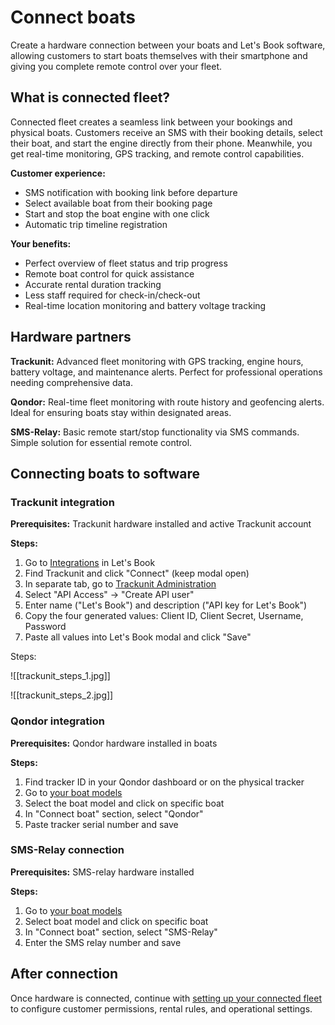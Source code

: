 # Connect boats

Create a hardware connection between your boats and Let's Book software, allowing customers to start boats themselves with their smartphone and giving you complete remote control over your fleet.

## What is connected fleet?

Connected fleet creates a seamless link between your bookings and physical boats. Customers receive an SMS with their booking details, select their boat, and start the engine directly from their phone. Meanwhile, you get real-time monitoring, GPS tracking, and remote control capabilities.

**Customer experience:**

- SMS notification with booking link before departure
- Select available boat from their booking page
- Start and stop the boat engine with one click
- Automatic trip timeline registration

**Your benefits:**

- Perfect overview of fleet status and trip progress
- Remote boat control for quick assistance
- Accurate rental duration tracking
- Less staff required for check-in/check-out
- Real-time location monitoring and battery voltage tracking

## Hardware partners

**Trackunit:** Advanced fleet monitoring with GPS tracking, engine hours, battery voltage, and maintenance alerts. Perfect for professional operations needing comprehensive data.

**Qondor:** Real-time fleet monitoring with route history and geofencing alerts. Ideal for ensuring boats stay within designated areas.

**SMS-Relay:** Basic remote start/stop functionality via SMS commands. Simple solution for essential remote control.

## Connecting boats to software

### Trackunit integration

**Prerequisites:** Trackunit hardware installed and active Trackunit account

**Steps:**

1. Go to [Integrations](https://dashboard.letsbook.app/integrations) in Let's Book
2. Find Trackunit and click "Connect" (keep modal open)
3. In separate tab, go to [Trackunit Administration](https://new.manager.trackunit.com/administration)
4. Select "API Access" → "Create API user"
5. Enter name ("Let's Book") and description ("API key for Let's Book")
6. Copy the four generated values: Client ID, Client Secret, Username, Password
7. Paste all values into Let's Book modal and click "Save"

Steps:

![[trackunit_steps_1.jpg]]

![[trackunit_steps_2.jpg]]

### Qondor integration

**Prerequisites:** Qondor hardware installed in boats

**Steps:**

1. Find tracker ID in your Qondor dashboard or on the physical tracker
2. Go to [your boat models](https://dashboard.letsbook.app/models)
3. Select the boat model and click on specific boat
4. In "Connect boat" section, select "Qondor"
5. Paste tracker serial number and save

### SMS-Relay connection

**Prerequisites:** SMS-relay hardware installed

**Steps:**

1. Go to [your boat models](https://dashboard.letsbook.app/models)
2. Select boat model and click on specific boat
3. In "Connect boat" section, select "SMS-Relay"
4. Enter the SMS relay number and save

## After connection

Once hardware is connected, continue with [setting up your connected fleet](https://support.letsbook.app/article/140-get-started-with-connected-fleet) to configure customer permissions, rental rules, and operational settings.
